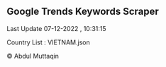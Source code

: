 

## Google Trends Keywords Scraper 
 
Last Update 07-12-2022 , 10:31:15

Country List :
VIETNAM.json



© Abdul Muttaqin 
